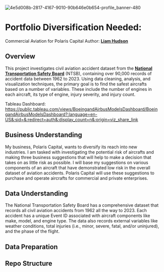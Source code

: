 ![4e5d008b-2817-4167-9010-90b646e0b654-profile_banner-480](https://github.com/user-attachments/assets/0341f5f3-1f43-4b6a-a1b1-1621b6750be0)
 
# Portfolio Diversification Needed:
Commercial Aviation for Polaris Capital
Author: __[Liam Hudson](https://www.linkedin.com/in/liamhud-son)__

## Overview
This project investigates civil aviation accident dataset from the __[National Transportation Safety Board](https://www.ntsb.gov/Pages/home.aspx)__ (NTSB), containing over 90,000 records of accident data between 1962 to 2023. Using data cleaning, analysis, and visualization techniques, the primary goal is to find the safest aircrafts based on a number of variables. These include the number of engines in each aircraft, its type of engine, injury severity, and injury count.

Tableau Dashboard: https://public.tableau.com/views/BoeingandAirbusModelsDashboard/BoeingandAirbusModelsDashboard?:language=en-US&:sid=&:redirect=auth&:display_count=n&:origin=viz_share_link

## Business Understanding
My business, Polaris Capital, wants to diversify its reach into new industries. I am tasked with investigating the potential risk of aircrafts and making three business suggestions that will help to make a decision that takes on as little risk as possible. I will base my suggestions on various components of an aircraft that have demonstrated low risk in the overall dataset of aviation accidents. Polaris Capital will use these suggestions to purchase and operate aircrafts for commercial and private enterprises.

## Data Understanding
The National Transportation Safety Board has a comprehensive dataset that records all civil aviation accidents from 1962 all the way to 2023. Each accident has a unique Event ID associated with aircraft components like make, model, and engine type. The data also records external variables like weather conditions, total injuries (i.e., minor, severe, fatal, and/or uninjured), and the phase of the flight.

## Data Preparation


## Repo Structure
